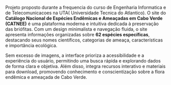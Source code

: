 Projeto proposto durante a frequencia do curso de Engenharia Informatica e de Telecomunicacoes na UTA( Universidade Tecnica do Atlantico).
O site do **Catálogo Nacional de Espécies Endêmicas e Ameaçadas em Cabo Verde (CATNEE)** é uma plataforma moderna e intuitiva dedicada à preservação das briófitas. Com um design minimalista e navegação fluida, o site apresenta informações organizadas sobre **62 espécies específicas**, destacando seus nomes científicos, categorias de ameaça, características e importância ecológica.  

Sem excesso de imagens, a interface prioriza a acessibilidade e a experiência do usuário, permitindo uma busca rápida e explorando dados de forma clara e objetiva. Além disso, integra recursos interativo e materiais para download, promovendo conhecimento e conscientização sobre a flora endêmica e ameaçada de Cabo Verde.
